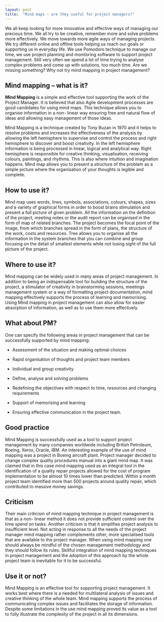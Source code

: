 ```yaml
---
layout: post
title:  "Mind maps – are they useful for project managers?"
---
```


We all keep looking for more innovative and effective ways of managing our precious time. We all try to be creative, remember more and solve problems more effectively. We move towards more agile ways of managing projects. We try different online and offline tools helping us reach our goals or supporting us in everyday life. We use Pomodoro technique to manage our time, we use project planning and monitoring software to support project management. Still very often we spend a lot of time trying to analyse complex problems and come up with solutions, too much time. Are we missing something? Why not try mind mapping in project management?
 
## Mind mapping – what is it?

**Mind Mapping** is a simple and effective tool supporting the work of the Project Manager. It is believed that also Agile development processes are good candidates for using mind maps. This technique allows you to organise information in a non- linear way ensuring free and natural flow of ideas and allowing easy management of those ideas.

Mind Mapping is a technique created by Tony Buzan in 1970 and it helps to resolve problems and increases the effectiveness of the analysis by allowing the left hemisphere to supervise and control the process and right hemisphere to discover and boost creativity. In the left hemisphere information is being processed in linear, logical and analytical way. Right hemisphere is responsible for creative thinking, visualisation, receiving colours, paintings, and rhythms. This is also where intuition and imagination happens. Mind map allows you to present a structure of the problem as a simple picture where the organisation of your thoughts is legible and complete.

## How to use it?
Mind map uses words, lines, symbols, associations, colours, shapes, sizes and a variety of graphical forms in order to boost brains stimulation and present a full picture of given problem. All the information on the definition of the project, meeting notes or the audit report can be organised in the form of map of related branches. The project becomes the focal point of the image, from which branches spread in the form of plans, the structure of the work, costs and resources. Tree allows you to organise all the information in the system branches that you can combine and group focusing on the detail of smallest elements while not losing sight of the full picture of the project.

## Where to use it?
Mind mapping can be widely used in many areas of project management. In addition to being an indispensable tool for building the structure of the project, a stimulator of creativity in brainstorming sessions, meetings management system or a way of formatting project documentation, mind mapping effectively supports the process of learning and memorising. Using Mind mapping in project management can also allow for easier absorption of information, as well as to use them more effectively.

## What about PM?
One can specify the following areas in project management that can be successfully supported by mind mapping:

- Assessment of the situation and making optimal choices
  
- Rapid organisation of thoughts and project team members
  
- Individual and group creativity

- Define, analyse and solving problems

- Redefining the objectives with respect to time, resources and changing requirements

- Support of memorising and learning

- Ensuring effective communication in the project team.
  
## Good practice
Mind Mapping is successfully used as a tool to support project management by many companies worldwide including British Petroleum, Boeing, Xerox, Oracle, IBM. An interesting example of the use of mind mapping was a project in Boeing aircraft plant. Project manager decided to change complex quality procedures manual into a giant mind map. It was claimed that in this case mind mapping used as an integral tool in the identification of a quality repair projects allowed for the cost of program implementation to be almost 10 times lower than predicted. Within a month project team identified more than 500 projects around quality repair, which contributed to massive money savings.

## Criticism
Their main criticism of mind mapping technique in project management is that as a non- linear method it does not provide sufficient control over the time spend on tasks. Another criticism is that it simplifies project analysis to insufficient level. Not acting in response to all the needs of the project manager mind mapping rather complements other, more specialised tools that are available to the project manager. When using mind mapping one should always be mindful of the chosen management methodology and they should follow its rules. Skillful integration of mind mapping techniques in project management and the adoption of this approach by the whole project team is inevitable for it to be successful.

## Use it or not?
Mind Mapping is an effective tool for supporting project management. It works best where there is a needed for multilateral analysis of issues and creative thinking of the whole team. Mind mapping supports the process of communicating complex issues and facilitates the storage of information. Despite some limitations in the use mind mapping proved its value as a tool to fully illustrate the complexity of the project in all its dimensions.

